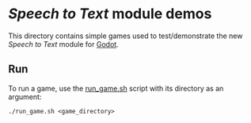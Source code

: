# *Speech to Text* module demos

This directory contains simple games used to test/demonstrate the new *Speech to
Text* module for [Godot][godot].

## Run

To run a game, use the [run_game.sh](run_game.sh) script with its directory as an
argument:

    ./run_game.sh <game_directory>

[godot]: https://godotengine.org "Godot site"
